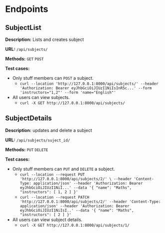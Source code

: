 # **Endpoints**
## **SubjectList**
**Description:** Lists and creates subject

**URL:** `/api/subjects/`

**Methods:** `GET` `POST`

**Test cases:**
- Only stuff members can `POST` a subject.
  - ``
  curl --location 'http://127.0.0.1:8000/api/subjects/'
--header 'Authorization: Bearer eyJhbGciOiJIUzI1NiIsInR5c...'
--form 'instructors="1,2"'
--form 'name="English"'
  ``
- All users can view subjects.
  - `curl -X GET http://127.0.0.1:8000/api/subjects/`

## **SubjectDetails**
**Description:** updates and delete a subject

**URL:** `/api/subjects/suject_id/`

**Methods:** `PUT` `DELETE`

**Test cases:**
- Only stuff members can `PUT` and `DELETE` a subject.
  - `curl --location --request PUT 'http://127.0.0.1:8000/api/subjects/2/' \
--header 'Content-Type: application/json'
--header 'Authorization: Bearer eyJhbGciOiJIUzI1NiI...'
--data '{
    "name": "Maths",
    "instructors": [
        1,
        2
    ]
}'`
  - `curl --location --request PATCH 'http://127.0.0.1:8000/api/subjects/2/'
--header 'Content-Type: application/json'
--header 'Authorization: Bearer eyJhbGciOiJIUzI1NiIsI..'
--data '{
    "name": "Maths",
    "instructors": [
        2
    ]
}'`
- All users can view subject details.
  - `curl -X GET http://127.0.0.1:8000/api/subjects/1/`